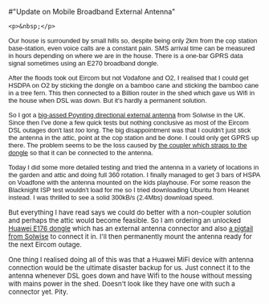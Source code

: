 #"Update on Mobile Broadband External Antenna"


    <p>&nbsp;</p>
<p><span style="font-family: arial; font-size: small;">Our house is surrounded by small hills so, despite being only 2km from the cop station base-station, even voice calls are a constant pain. SMS arrival time can be measured in hours depending on where we are in the house. There is a one-bar GPRS data signal sometimes using an E270 broadband dongle.</span></p>
<p><span style="font-family: arial; font-size: small;">After the floods took out Eircom but not Vodafone and O2, I realised that I could get HSDPA on O2 by sticking the dongle on a bamboo cane and sticking the bamboo cane in a tree fern. This then connected to a Billion router in the shed which gave us Wifi in the house when DSL was down. But it's hardly a permanent solution.</span></p>
<p><span style="font-family: arial; font-size: small;">So I got a <a href="http://solwise.co.uk/3g-antenna-lpda-0044.htm">big-assed Poynting directional external antenna</a>&nbsp;from Solwise in the UK. Since then I've done a few quick tests but nothing conclusive as most of the Eircom DSL outages don't last <em>too</em> long. The big disappointment was that I couldn't just stick the antenna in the attic, point at the cop station and be done. I could only get GPRS up there. The problem seems to be the loss caused by <a href="http://solwise.co.uk/3g-datacard-to-antenna-adapters-adpt-024.htm">the coupler which straps to the dongle</a> so that it can be connected to the antenna.</span></p>
<p><span style="font-family: arial; font-size: small;">Today I did some more detailed testing and tried the antenna in a variety of locations in the garden and attic and doing full 360 rotation. I finally managed to get 3 bars of HSPA on Voadfone with the antenna mounted on the kids playhouse. For some reason the Blacknight ISP test wouldn't load for me so I tried downloading Ubuntu from Heanet instead. I was thrilled to see a solid 300kB/s (2.4Mbs) download speed.</span></p>
<p><span style="font-size: small;">But everything I have read says we could do better with a non-coupler solution and perhaps the attic would become feasible. So I am ordering an unlocked <a href="http://www.huawei.com/mobileweb/en/products/view.do?id=2020">Huawei E176 dongle</a> which has an external antenna connector and also <a href="http://solwise.co.uk/wireless-cable.htm">a pigtail from Solwise</a> to connect it in. I'll then permanently mount the antenna ready for the next Eircom outage.</span></p>
<p><span style="font-size: small;">One thing I realised doing all of this was that a Huawei MiFi device with antenna connection would be the ultimate disaster backup for us. Just connect it to the antenna whenever DSL goes down and have Wifi to the house without messing with mains power in the shed. Doesn't look like they have one with such a connector yet. Pity.</span></p>

  